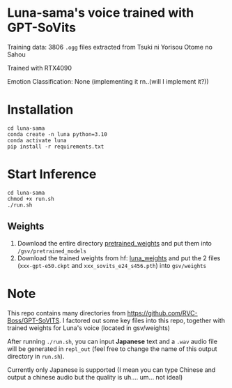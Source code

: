# Luna-sama's voice trained with GPT-SoVits
Training data: 3806 `.ogg` files extracted from Tsuki ni Yorisou Otome no Sahou

Trained with RTX4090

Emotion Classification: None (implementing it rn..(will I implement it?))

# Installation
```
cd luna-sama
conda create -n luna python=3.10
conda activate luna
pip install -r requirements.txt
```

# Start Inference
```
cd luna-sama
chmod +x run.sh
./run.sh
```


## Weights
1. Download the entire directory [pretrained_weights](https://huggingface.co/lj1995/GPT-SoVITS/tree/main) and put them into `/gsv/pretrained_models`
2. Download the trained weights from hf: [luna_weights](https://huggingface.co/nanax14/luna-sama/tree/main) and put the 2 files (`xxx-gpt-e50.ckpt` and `xxx_sovits_e24_s456.pth`) into `gsv/weights`


# Note
This repo contains many directories from https://github.com/RVC-Boss/GPT-SoVITS.
I factored out some key files into this repo, together with trained weights for Luna's voice (located in gsv/weights)

After running `./run.sh`, you can input **Japanese** text and a `.wav` audio file will be generated in `repl_out` (feel free to change the name of this output directory in `run.sh`). 

Currently only Japanese is supported (I mean you can type Chinese and output a chinese audio but the quality is uh.... um... not ideal)



